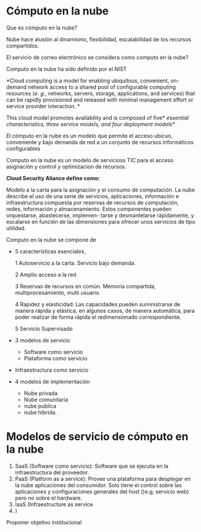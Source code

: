 # Cómputo en la nube



Que es cómputo en la nube?

Nube hace alusión al dinamismo, flexibilidad, escalabilidad de los recursos compartidos.

El servicio de correo electrónico se considera como computo en la nube?

Computo en la nube ha sido definido por el NIST 

*Cloud computing is a model for enabling ubiquitous, convenient, on-demand network access to a shared pool of configurable computing resources (*e. g.*, networks, servers, storage, applications, and services) that can be rapidly provisioned and released with minimal management effort or service provider interaction. *



This cloud model promotes availability and is composed of five* *essential characteristics, three service models, and four deployment models**



El cómputo en la nube es un modelo que permite el acceso ubicuo, conveniente y bajo demanda de red a un conjunto de recursos informáticos configurables



Computo en la nube es un modelo de servicioss TIC para el acceso asignación y control y optimizacion de recursos. 

**Cloud Security Aliance define como:** 

Modelo a la carta para la asignación y el consumo de computación. La nube describe el uso de una serie de servicios, aplicaciones, información e infraestructura compuesta por reservas de recursos de computación, redes, información y almacenamiento. Estos componentes pueden orquestarse, abastecerse, implemen- tarse y desmantelarse rápidamente, y escalarse en función de las dimensiones para ofrecer unos servicios de tipo utilidad.



Computo en la nube se compone de 

*   5 características esenciales, 

    1 	Autoservicio a la carta. Servicio bajo demanda.

    2 	Amplio acceso a la red

    3 	Reservas de recursos en común. Memoria compartida, multiprocesamiento, multi usuario. 

    4 	Rapidez y elasticidad: Las capacidades pueden suministrarse de manera rápida y elástica, en algunos casos, de manera automática, para poder realizar de forma rápida el redimensionado correspondiente.

    5 	Servicio Supervisado

*   3 modelos de servicio
    
    *   Software como servicio
    *   Plataforma como servicio
*   Infraestructura como servicio
    
*   4 modelos de implementación 
    
    *   Nube privada
    *   Nube comunitaria
    *   nube publica
    *   nube híbrida.



# Modelos de servicio de cómputo en la nube

1.  SaaS (Software como servicio): Software que se ejecuta en la infraestructura del proveedor. 
2.  PaaS (Platform as a service):  Provee una plataforma para desplegar en la nube aplicaciones del consumidor. Solo tiene el control sobre las aplicaciones y configuraciones generales del host ()e.g, servicio web) pero no sobre el hardware.
3.  IaaS (Infraestructure as service
4.  )





Proponer objetivo institucional



​	





